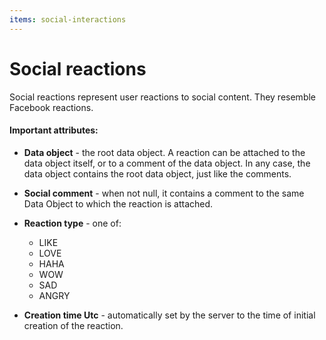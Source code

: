 ```yaml
---
items: social-interactions
---
```


# Social reactions

Social reactions represent user reactions to social content. They resemble Facebook reactions.

#### Important attributes:

- **Data object** - the root data object. A reaction can be attached to the data object itself, or to a comment of the data object. In any case, the data object contains the root data object, just like the comments.

- **Social comment** - when not null, it contains a comment to the same Data Object to which the reaction is attached.

- **Reaction type** - one of:

    - LIKE
    - LOVE
    - HAHA
    - WOW
    - SAD
    - ANGRY
    
- **Creation time Utc** - automatically set by the server to the time of initial creation of the reaction.
